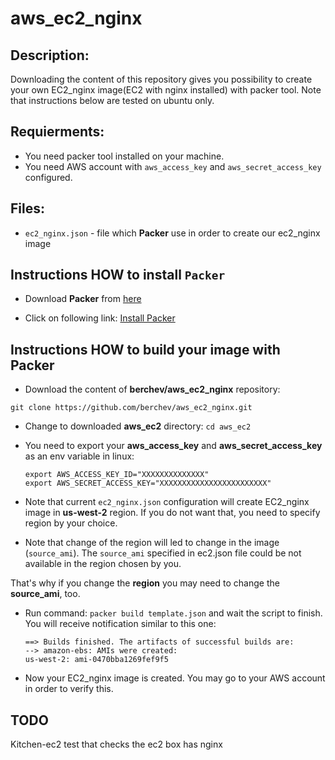 # aws_ec2_nginx

## Description:
Downloading the content of this repository gives you possibility to create your own EC2_nginx image(EC2 with nginx installed) with packer tool.
Note that instructions below are tested on ubuntu only.

## Requierments:
- You need packer tool installed on your machine.
- You need AWS account with `aws_access_key` and `aws_secret_access_key` configured.

## Files:
- `ec2_nginx.json` - file which **Packer** use in order to create our ec2_nginx image

## Instructions HOW to install `Packer`
- Download **Packer** from [here](https://www.packer.io/)

- Click on following link: [Install Packer](https://www.packer.io/intro/getting-started/install.html) 

## Instructions HOW to build your image with **Packer**

- Download the content of **berchev/aws_ec2_nginx** repository: 
```
git clone https://github.com/berchev/aws_ec2_nginx.git
```

- Change to downloaded **aws_ec2** directory: `cd aws_ec2`

- You need to export your **aws_access_key** and **aws_secret_access_key** as an env variable in linux:
  ```
  export AWS_ACCESS_KEY_ID="XXXXXXXXXXXXXX"
  export AWS_SECRET_ACCESS_KEY="XXXXXXXXXXXXXXXXXXXXXXXX"
  ```
  
- Note that current `ec2_nginx.json` configuration will create EC2_nginx image in **us-west-2** region. If you do not want that, you need to specify region by your choice. 

- Note that change of the region will led to change in the image (`source_ami`). The `source_ami` specified in ec2.json file could be not available in the region chosen by you.

That's why if you change the **region** you may need to change the **source_ami**, too.
- Run command: `packer build template.json` and wait the script to finish. You will receive notification similar to this one:
  ```
  ==> Builds finished. The artifacts of successful builds are:
  --> amazon-ebs: AMIs were created:
  us-west-2: ami-0470bba1269fef9f5
  ```
  
- Now your EC2_nginx image is created. You may go to your AWS account in order to verify this.

## TODO
Kitchen-ec2 test that checks the ec2 box has nginx
